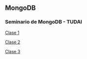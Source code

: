 ## MongoDB

### Seminario de MongoDB - TUDAI

[Clase 1](http://www.limni.net)

[Clase 2](http://www.limni.net)

[Clase 3](http://www.limni.net)
